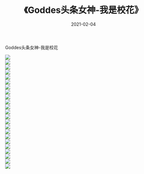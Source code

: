 ﻿---
layout: post
title:  《Goddes头条女神-我是校花》
date:   2021-02-04
img: http://img.660000.xyz/Sharelink/网络美图/2021/Goddes头条女神-我是校花/000.jpg
categories: [美女, 清纯, 唯美]
---

Goddes头条女神-我是校花

  ![](http://img.660000.xyz/Sharelink/网络美图/2021/Goddes头条女神-我是校花/001.jpg) <br> ![](http://img.660000.xyz/Sharelink/网络美图/2021/Goddes头条女神-我是校花/002.jpg) <br> ![](http://img.660000.xyz/Sharelink/网络美图/2021/Goddes头条女神-我是校花/003.jpg) <br> ![](http://img.660000.xyz/Sharelink/网络美图/2021/Goddes头条女神-我是校花/004.jpg) <br> ![](http://img.660000.xyz/Sharelink/网络美图/2021/Goddes头条女神-我是校花/005.jpg) <br> ![](http://img.660000.xyz/Sharelink/网络美图/2021/Goddes头条女神-我是校花/006.jpg) <br> ![](http://img.660000.xyz/Sharelink/网络美图/2021/Goddes头条女神-我是校花/007.jpg) <br> ![](http://img.660000.xyz/Sharelink/网络美图/2021/Goddes头条女神-我是校花/008.jpg) <br> ![](http://img.660000.xyz/Sharelink/网络美图/2021/Goddes头条女神-我是校花/009.jpg) <br> ![](http://img.660000.xyz/Sharelink/网络美图/2021/Goddes头条女神-我是校花/010.jpg) <br> ![](http://img.660000.xyz/Sharelink/网络美图/2021/Goddes头条女神-我是校花/011.jpg) <br> ![](http://img.660000.xyz/Sharelink/网络美图/2021/Goddes头条女神-我是校花/012.jpg) <br> ![](http://img.660000.xyz/Sharelink/网络美图/2021/Goddes头条女神-我是校花/013.jpg) <br> ![](http://img.660000.xyz/Sharelink/网络美图/2021/Goddes头条女神-我是校花/014.jpg) <br> ![](http://img.660000.xyz/Sharelink/网络美图/2021/Goddes头条女神-我是校花/015.jpg) <br> ![](http://img.660000.xyz/Sharelink/网络美图/2021/Goddes头条女神-我是校花/016.jpg) <br> ![](http://img.660000.xyz/Sharelink/网络美图/2021/Goddes头条女神-我是校花/017.jpg) <br> ![](http://img.660000.xyz/Sharelink/网络美图/2021/Goddes头条女神-我是校花/018.jpg) <br> ![](http://img.660000.xyz/Sharelink/网络美图/2021/Goddes头条女神-我是校花/019.jpg) <br> ![](http://img.660000.xyz/Sharelink/网络美图/2021/Goddes头条女神-我是校花/020.jpg) <br> ![](http://img.660000.xyz/Sharelink/网络美图/2021/Goddes头条女神-我是校花/021.jpg) <br> ![](http://img.660000.xyz/Sharelink/网络美图/2021/Goddes头条女神-我是校花/022.jpg) <br> ![](http://img.660000.xyz/Sharelink/网络美图/2021/Goddes头条女神-我是校花/023.jpg) <br>